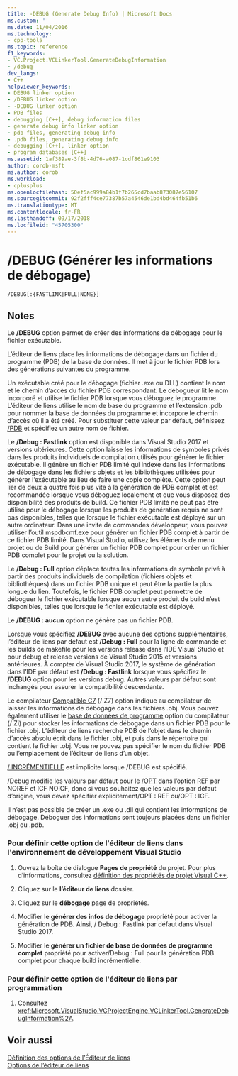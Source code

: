 ```yaml
---
title: -DEBUG (Generate Debug Info) | Microsoft Docs
ms.custom: ''
ms.date: 11/04/2016
ms.technology:
- cpp-tools
ms.topic: reference
f1_keywords:
- VC.Project.VCLinkerTool.GenerateDebugInformation
- /debug
dev_langs:
- C++
helpviewer_keywords:
- DEBUG linker option
- /DEBUG linker option
- -DEBUG linker option
- PDB files
- debugging [C++], debug information files
- generate debug info linker option
- pdb files, generating debug info
- .pdb files, generating debug info
- debugging [C++], linker option
- program databases [C++]
ms.assetid: 1af389ae-3f8b-4d76-a087-1cdf861e9103
author: corob-msft
ms.author: corob
ms.workload:
- cplusplus
ms.openlocfilehash: 50ef5ac999a84b1f7b265cd7baab873087e56107
ms.sourcegitcommit: 92f2fff4ce77387b57a4546de1bd4bd464fb51b6
ms.translationtype: MT
ms.contentlocale: fr-FR
ms.lasthandoff: 09/17/2018
ms.locfileid: "45705300"
---
```

# <a name="debug-generate-debug-info"></a>/DEBUG (Générer les informations de débogage)

```
/DEBUG[:{FASTLINK|FULL|NONE}]
```

## <a name="remarks"></a>Notes

Le **/DEBUG** option permet de créer des informations de débogage pour le fichier exécutable.

L’éditeur de liens place les informations de débogage dans un fichier du programme (PDB) de la base de données. Il met à jour le fichier PDB lors des générations suivantes du programme.

Un exécutable créé pour le débogage (fichier .exe ou DLL) contient le nom et le chemin d’accès du fichier PDB correspondant. Le débogueur lit le nom incorporé et utilise le fichier PDB lorsque vous déboguez le programme. L’éditeur de liens utilise le nom de base du programme et l’extension .pdb pour nommer la base de données du programme et incorpore le chemin d’accès où il a été créé. Pour substituer cette valeur par défaut, définissez [/PDB](../../build/reference/pdb-use-program-database.md) et spécifiez un autre nom de fichier.

Le **/Debug : Fastlink** option est disponible dans Visual Studio 2017 et versions ultérieures. Cette option laisse les informations de symboles privés dans les produits individuels de compilation utilisés pour générer le fichier exécutable. Il génère un fichier PDB limité qui indexe dans les informations de débogage dans les fichiers objets et les bibliothèques utilisées pour générer l’exécutable au lieu de faire une copie complète. Cette option peut lier de deux à quatre fois plus vite à la génération de PDB complet et est recommandée lorsque vous déboguez localement et que vous disposez des disponibilité des produits de build. Ce fichier PDB limité ne peut pas être utilisé pour le débogage lorsque les produits de génération requis ne sont pas disponibles, telles que lorsque le fichier exécutable est déployé sur un autre ordinateur. Dans une invite de commandes développeur, vous pouvez utiliser l’outil mspdbcmf.exe pour générer un fichier PDB complet à partir de ce fichier PDB limité. Dans Visual Studio, utilisez les éléments de menu projet ou de Build pour générer un fichier PDB complet pour créer un fichier PDB complet pour le projet ou la solution.

Le **/Debug : Full** option déplace toutes les informations de symbole privé à partir des produits individuels de compilation (fichiers objets et bibliothèques) dans un fichier PDB unique et peut être la partie la plus longue du lien. Toutefois, le fichier PDB complet peut permettre de déboguer le fichier exécutable lorsque aucun autre produit de build n’est disponibles, telles que lorsque le fichier exécutable est déployé.

Le **/DEBUG : aucun** option ne génère pas un fichier PDB.

Lorsque vous spécifiez **/DEBUG** avec aucune des options supplémentaires, l’éditeur de liens par défaut est **/Debug : Full** pour la ligne de commande et les builds de makefile pour les versions release dans l’IDE Visual Studio et pour debug et release versions de Visual Studio 2015 et versions antérieures. À compter de Visual Studio 2017, le système de génération dans l’IDE par défaut est **/Debug : Fastlink** lorsque vous spécifiez le **/DEBUG** option pour les versions debug. Autres valeurs par défaut sont inchangés pour assurer la compatibilité descendante.

Le compilateur [Compatible C7](../../build/reference/z7-zi-zi-debug-information-format.md) (/ Z7) option indique au compilateur de laisser les informations de débogage dans les fichiers .obj. Vous pouvez également utiliser le [base de données de programme](../../build/reference/z7-zi-zi-debug-information-format.md) option du compilateur (/ Zi) pour stocker les informations de débogage dans un fichier PDB pour le fichier .obj. L’éditeur de liens recherche PDB de l’objet dans le chemin d’accès absolu écrit dans le fichier .obj, et puis dans le répertoire qui contient le fichier .obj. Vous ne pouvez pas spécifier le nom du fichier PDB ou l’emplacement de l’éditeur de liens d’un objet.

[/ INCRÉMENTIELLE](../../build/reference/incremental-link-incrementally.md) est implicite lorsque /DEBUG est spécifié.

/Debug modifie les valeurs par défaut pour le [/OPT](../../build/reference/opt-optimizations.md) dans l’option REF par NOREF et ICF NOICF, donc si vous souhaitez que les valeurs par défaut d’origine, vous devez spécifier explicitement/OPT : REF ou/OPT : ICF.

Il n’est pas possible de créer un .exe ou .dll qui contient les informations de débogage. Déboguer des informations sont toujours placées dans un fichier .obj ou .pdb.

### <a name="to-set-this-linker-option-in-the-visual-studio-development-environment"></a>Pour définir cette option de l'éditeur de liens dans l'environnement de développement Visual Studio

1. Ouvrez la boîte de dialogue **Pages de propriété** du projet. Pour plus d’informations, consultez [définition des propriétés de projet Visual C++](../../ide/working-with-project-properties.md).

1. Cliquez sur le **l’éditeur de liens** dossier.

1. Cliquez sur le **débogage** page de propriétés.

1. Modifier le **générer des infos de débogage** propriété pour activer la génération de PDB. Ainsi, / Debug : Fastlink par défaut dans Visual Studio 2017.

1. Modifier le **générer un fichier de base de données de programme complet** propriété pour activer/Debug : Full pour la génération PDB complet pour chaque build incrémentielle.

### <a name="to-set-this-linker-option-programmatically"></a>Pour définir cette option de l'éditeur de liens par programmation

1. Consultez <xref:Microsoft.VisualStudio.VCProjectEngine.VCLinkerTool.GenerateDebugInformation%2A>.

## <a name="see-also"></a>Voir aussi

[Définition des options de l’Éditeur de liens](../../build/reference/setting-linker-options.md)<br/>
[Options de l’éditeur de liens](../../build/reference/linker-options.md)
